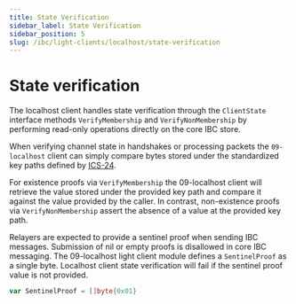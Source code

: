 ```yaml
---
title: State Verification
sidebar_label: State Verification
sidebar_position: 5
slug: /ibc/light-clients/localhost/state-verification
---
```



# State verification

The localhost client handles state verification through the `ClientState` interface methods `VerifyMembership` and `VerifyNonMembership` by performing read-only operations directly on the core IBC store.

When verifying channel state in handshakes or processing packets the `09-localhost` client can simply compare bytes stored under the standardized key paths defined by [ICS-24](https://github.com/cosmos/ibc/tree/main/spec/core/ics-024-host-requirements).

For existence proofs via `VerifyMembership` the 09-localhost client will retrieve the value stored under the provided key path and compare it against the value provided by the caller. In contrast, non-existence proofs via `VerifyNonMembership` assert the absence of a value at the provided key path.

Relayers are expected to provide a sentinel proof when sending IBC messages. Submission of nil or empty proofs is disallowed in core IBC messaging.
The 09-localhost light client module defines a `SentinelProof` as a single byte. Localhost client state verification will fail if the sentinel proof value is not provided.

```go
var SentinelProof = []byte{0x01}
```
